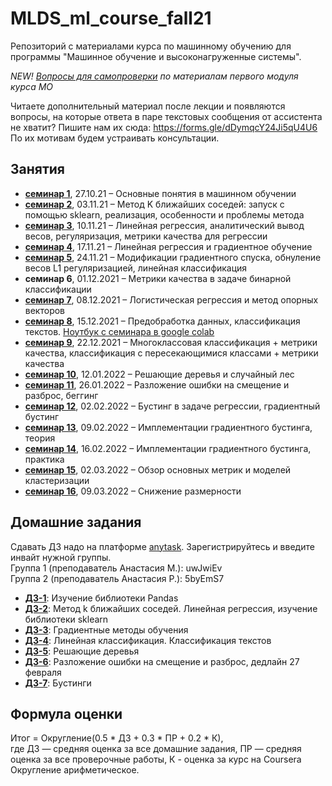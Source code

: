 # MLDS_ml_course_fall21

Репозиторий с материалами курса по машинному обучению для программы "Машинное обучение и высоконагруженные системы".

*NEW! [Вопросы для самопроверки](https://docs.google.com/document/d/1t6Tfjc4B7zd-GCFJgZqfeYwNrQfznujDLdkKQZWkRCg/edit?usp=sharing) по материалам первого модуля курса МО*

Читаете дополнительный материал после лекции и появляются вопросы, на которые ответа в паре текстовых сообщения от ассистента не хватит? Пишите нам их сюда: https://forms.gle/dDymqcY24Ji5qU4U6 По их мотивам будем устраивать консультации.

## Занятия

* [__семинар 1__](https://github.com/AnastasiyaMax/MLDS_ml_course_fall21/tree/main/week1_intro), 27.10.21 – Основные понятия в машинном обучении
* [__семинар 2__](https://github.com/AnastasiyaMax/MLDS_ml_course_fall21/tree/main/week2_knn), 03.11.21 – Метод K ближайших соседей: запуск с помощью sklearn, реализация, особенности и проблемы метода
* [__семинар 3__](https://github.com/AnastasiyaMax/MLDS_ml_course_fall21/tree/main/week3_linreg), 10.11.21 – Линейная регрессия, аналитический вывод весов, регуляризация, метрики качества для регрессии
* [__семинар 4__](https://github.com/AnastasiyaMax/MLDS_ml_course_fall21/tree/main/week4_grad), 17.11.21 – Линейная регрессия и градиентное обучение
* [__семинар 5__](https://github.com/AnastasiyaMax/MLDS_ml_course_fall21/tree/main/week5_linclass), 24.11.21 – Модификации градиентного спуска, обнуление весов L1 регуляризацией, линейная классификация
* __семинар 6__, 01.12.2021 – Метрики качества в задаче бинарной классификации
* [__семинар 7__](https://github.com/AnastasiyaMax/MLDS_ml_course_fall21/tree/main/week7_logreg_svm), 08.12.2021 – Логистическая регрессия и метод опорных векторов
* [__семинар 8__](https://github.com/AnastasiyaMax/MLDS_ml_course_fall21/tree/main/week8_text_preprocessing), 15.12.2021 – Предобработка данных, классификация текстов. [Ноутбук с семинара в google colab](https://colab.research.google.com/drive/1Hz8CO5-5kSh5fwC65c_u5hwhrcIn3y9R?usp=sharing)
* [__семинар 9__](https://github.com/AnastasiyaMax/MLDS_ml_course_fall21/tree/main/week9_multiclass), 22.12.2021 – Многоклассовая классификация + метрики качества, классификация с пересекающимися классами + метрики качества
* [__семинар 10__](https://github.com/AnastasiyaMax/MLDS_ml_course_fall21/tree/main/week10_trees), 12.01.2022 – Решающие деревья и случайный лес
* [__семинар 11__](https://github.com/AnastasiyaMax/MLDS_ml_course_fall21/tree/main/week11_bagging-bvd), 26.01.2022 – Разложение ошибки на смещение и разброс, беггинг
* [__семинар 12__](https://github.com/AnastasiyaMax/MLDS_ml_course_fall21/tree/main/week12_gb), 02.02.2022 – Бустинг в задаче регрессии, градиентный бустинг
* [__семинар 13__](https://github.com/AnastasiyaMax/MLDS_ml_course_fall21/tree/main/week13_gb-practice_xgb), 09.02.2022 – Имплементации градиентного бустинга, теория
* [__семинар 14__](https://github.com/AnastasiyaMax/MLDS_ml_course_fall21/tree/main/week14_implementations_practice), 16.02.2022 – Имплементации градиентного бустинга, практика
* [__семинар 15__](https://github.com/AnastasiyaMax/MLDS_ml_course_fall21/tree/main/week15_clustering), 02.03.2022 – Обзор основных метрик и моделей кластеризации
* [__семинар 16__](https://github.com/AnastasiyaMax/MLDS_ml_course_fall21/tree/main/week16_dim_reduction), 09.03.2022 – Снижение размерности

## Домашние задания

Сдавать ДЗ надо на платформе [anytask](http://anytask.org/). Зарегистрируйтесь и введите инвайт нужной группы. \
Группа 1 (преподаватель Анастасия М.): uwJwiEv \
Группа 2 (преподаватель Анастасия Р.): 5byEmS7

* [__ДЗ-1__](https://github.com/AnastasiyaMax/MLDS_ml_course_fall21/blob/main/hw/hw1_pandas/hometask1_pandas.ipynb): Изучение библиотеки Pandas
* [__ДЗ-2__](https://github.com/AnastasiyaMax/MLDS_ml_course_fall21/blob/main/hw/hw2/homework-practice-02.ipynb): Метод k ближайших соседей. Линейная регрессия, изучение библиотеки sklearn
* [__ДЗ-3__](https://github.com/AnastasiyaMax/MLDS_ml_course_fall21/blob/main/hw/hw3_grad/homework-practice-03.ipynb): Градиентные методы обучения
* [__ДЗ-4__](https://github.com/AnastasiyaMax/MLDS_ml_course_fall21/blob/main/hw/hw4_text_classification/homework-practice-04-classification.ipynb): Линейная классификация. Классификация текстов
* [__ДЗ-5__](https://github.com/AnastasiyaMax/MLDS_ml_course_fall21/tree/main/hw/hw5_trees): Решающие деревья
* [__ДЗ-6__](https://github.com/AnastasiyaMax/MLDS_ml_course_fall21/blob/main/hw/hw6_bvd/homework-practice-06-bvd.ipynb): Разложение ошибки на смещение и разброс, дедлайн 27 февраля
* [__ДЗ-7__](https://github.com/AnastasiyaMax/MLDS_ml_course_fall21/tree/main/hw/hw7_boosting): Бустинги

## Формула оценки

Итог = Округление(0.5 * ДЗ + 0.3 * ПР + 0.2 * К), \
где ДЗ — средняя оценка за все домашние задания, ПР — средняя оценка за все проверочные работы, К - оценка за курс на Coursera \
Округление арифметическое.

